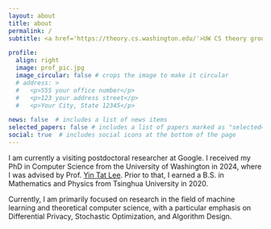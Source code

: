 ```yaml
---
layout: about
title: about
permalink: /
subtitle: <a href='https://theory.cs.washington.edu/'>UW CS theory group</a>.

profile:
  align: right
  image: prof_pic.jpg
  image_circular: false # crops the image to make it circular
  # address: >
  #   <p>555 your office number</p>
  #   <p>123 your address street</p>
  #   <p>Your City, State 12345</p>

news: false  # includes a list of news items
selected_papers: false # includes a list of papers marked as "selected={true}"
social: true  # includes social icons at the bottom of the page
---
```

I am currently a visiting postdoctoral researcher at Google. I received my PhD in Computer Science from the University of Washington in 2024, where I was advised by Prof. [Yin Tat Lee](https://yintat.com/).
Prior to that, I earned a B.S. in Mathematics and Physics from Tsinghua University in 2020.

<!-- I am a final-year PhD student in Computer Science at the University of Washington, advised by Prof. [Yin Tat Lee](https://yintat.com/).
I recieved B.S in Mathematics and Physics from Tsinghua University in 2020. -->

Currently, I am primarily focused on research in the field of machine learning and theoretical computer science, with a particular emphasis on Differential Privacy, Stochastic Optimization, and Algorithm Design.